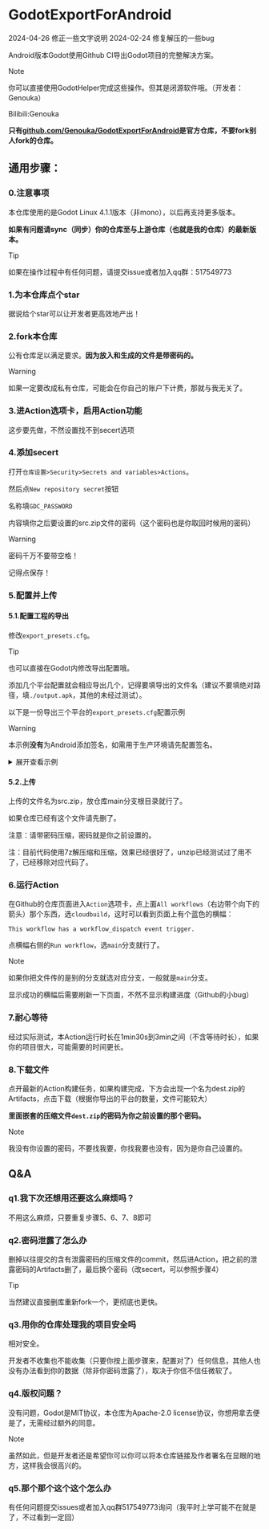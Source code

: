 # GodotExportForAndroid
2024-04-26 修正一些文字说明
2024-02-24 修复解压的一些bug

Android版本Godot使用Github CI导出Godot项目的完整解决方案。

> [!NOTE]
> 你可以直接使用GodotHelper完成这些操作。但其是闭源软件哦。（开发者：Genouka）

Bilibili:Genouka

**只有[github.com/Genouka/GodotExportForAndroid](https://github.com/Genouka/GodotExportForAndroid)是官方仓库，不要fork别人fork的仓库。**


## 通用步骤：
### 0.注意事项
本仓库使用的是Godot Linux 4.1.1版本（非mono），以后再支持更多版本。

**如果有问题请sync（同步）你的仓库至与上游仓库（也就是我的仓库）的最新版本。**

> [!TIP]
> 如果在操作过程中有任何问题，请提交issue或者加入qq群：517549773

### 1.为本仓库点个star
据说给个star可以让开发者更高效地产出！

### 2.fork本仓库
公有仓库足以满足要求。**因为放入和生成的文件是带密码的。**

> [!WARNING]
> 如果一定要改成私有仓库，可能会在你自己的账户下计费，那就与我无关了。

### 3.进Action选项卡，启用Action功能
这步要先做，不然设置找不到secert选项
### 4.添加secert
打开`仓库设置>Security>Secrets and variables>Actions`。

然后点`New repository secret`按钮

名称填`GDC_PASSWORD`

内容填你之后要设置的src.zip文件的密码（这个密码也是你取回时候用的密码）

> [!WARNING]
> 密码千万不要带空格！

记得点保存！

### 5.配置并上传

#### 5.1.配置工程的导出

修改`export_presets.cfg`。

> [!TIP]
> 也可以直接在Godot内修改导出配置哦。

添加几个平台配置就会相应导出几个，记得要填导出的文件名（建议不要填绝对路径，填`./output.apk`，其他的未经过测试）。

以下是一份导出三个平台的`export_presets.cfg`配置示例

> [!WARNING]
> 本示例**没有**为Android添加签名，如需用于生产环境请先配置签名。

<details>
<summary>展开查看示例</summary>
<pre><code>
[preset.0]

name="Android"
platform="Android"
runnable=true
dedicated_server=false
custom_features=""
export_filter="all_resources"
include_filter=""
exclude_filter=""
export_path="./something.apk"
encryption_include_filters=""
encryption_exclude_filters=""
encrypt_pck=false
encrypt_directory=false

[preset.0.options]

custom_template/debug=""
custom_template/release=""
gradle_build/use_gradle_build=false
gradle_build/export_format=0
gradle_build/min_sdk=""
gradle_build/target_sdk=""
architectures/armeabi-v7a=false
architectures/arm64-v8a=true
architectures/x86=false
architectures/x86_64=false
version/code=1
version/name=""
package/unique_name="org.godotengine.gennme"
package/name=""
package/signed=false
package/app_category=2
package/retain_data_on_uninstall=false
package/exclude_from_recents=false
package/show_in_android_tv=false
package/show_as_launcher_app=false
launcher_icons/main_192x192=""
launcher_icons/adaptive_foreground_432x432=""
launcher_icons/adaptive_background_432x432=""
graphics/opengl_debug=false
xr_features/xr_mode=0
screen/immersive_mode=true
screen/support_small=true
screen/support_normal=true
screen/support_large=true
screen/support_xlarge=true
user_data_backup/allow=false
command_line/extra_args=""
apk_expansion/enable=false
apk_expansion/SALT=""
apk_expansion/public_key=""
permissions/custom_permissions=PackedStringArray()
permissions/access_checkin_properties=false
permissions/access_coarse_location=false
permissions/access_fine_location=false
permissions/access_location_extra_commands=false
permissions/access_mock_location=false
permissions/access_network_state=false
permissions/access_surface_flinger=false
permissions/access_wifi_state=false
permissions/account_manager=false
permissions/add_voicemail=false
permissions/authenticate_accounts=false
permissions/battery_stats=false
permissions/bind_accessibility_service=false
permissions/bind_appwidget=false
permissions/bind_device_admin=false
permissions/bind_input_method=false
permissions/bind_nfc_service=false
permissions/bind_notification_listener_service=false
permissions/bind_print_service=false
permissions/bind_remoteviews=false
permissions/bind_text_service=false
permissions/bind_vpn_service=false
permissions/bind_wallpaper=false
permissions/bluetooth=false
permissions/bluetooth_admin=false
permissions/bluetooth_privileged=false
permissions/brick=false
permissions/broadcast_package_removed=false
permissions/broadcast_sms=false
permissions/broadcast_sticky=false
permissions/broadcast_wap_push=false
permissions/call_phone=false
permissions/call_privileged=false
permissions/camera=false
permissions/capture_audio_output=false
permissions/capture_secure_video_output=false
permissions/capture_video_output=false
permissions/change_component_enabled_state=false
permissions/change_configuration=false
permissions/change_network_state=false
permissions/change_wifi_multicast_state=false
permissions/change_wifi_state=false
permissions/clear_app_cache=false
permissions/clear_app_user_data=false
permissions/control_location_updates=false
permissions/delete_cache_files=false
permissions/delete_packages=false
permissions/device_power=false
permissions/diagnostic=false
permissions/disable_keyguard=false
permissions/dump=false
permissions/expand_status_bar=false
permissions/factory_test=false
permissions/flashlight=false
permissions/force_back=false
permissions/get_accounts=false
permissions/get_package_size=false
permissions/get_tasks=false
permissions/get_top_activity_info=false
permissions/global_search=false
permissions/hardware_test=false
permissions/inject_events=false
permissions/install_location_provider=false
permissions/install_packages=false
permissions/install_shortcut=false
permissions/internal_system_window=false
permissions/internet=false
permissions/kill_background_processes=false
permissions/location_hardware=false
permissions/manage_accounts=false
permissions/manage_app_tokens=false
permissions/manage_documents=false
permissions/manage_external_storage=false
permissions/master_clear=false
permissions/media_content_control=false
permissions/modify_audio_settings=false
permissions/modify_phone_state=false
permissions/mount_format_filesystems=false
permissions/mount_unmount_filesystems=false
permissions/nfc=false
permissions/persistent_activity=false
permissions/process_outgoing_calls=false
permissions/read_calendar=false
permissions/read_call_log=false
permissions/read_contacts=false
permissions/read_external_storage=false
permissions/read_frame_buffer=false
permissions/read_history_bookmarks=false
permissions/read_input_state=false
permissions/read_logs=false
permissions/read_phone_state=false
permissions/read_profile=false
permissions/read_sms=false
permissions/read_social_stream=false
permissions/read_sync_settings=false
permissions/read_sync_stats=false
permissions/read_user_dictionary=false
permissions/reboot=false
permissions/receive_boot_completed=false
permissions/receive_mms=false
permissions/receive_sms=false
permissions/receive_wap_push=false
permissions/record_audio=false
permissions/reorder_tasks=false
permissions/restart_packages=false
permissions/send_respond_via_message=false
permissions/send_sms=false
permissions/set_activity_watcher=false
permissions/set_alarm=false
permissions/set_always_finish=false
permissions/set_animation_scale=false
permissions/set_debug_app=false
permissions/set_orientation=false
permissions/set_pointer_speed=false
permissions/set_preferred_applications=false
permissions/set_process_limit=false
permissions/set_time=false
permissions/set_time_zone=false
permissions/set_wallpaper=false
permissions/set_wallpaper_hints=false
permissions/signal_persistent_processes=false
permissions/status_bar=false
permissions/subscribed_feeds_read=false
permissions/subscribed_feeds_write=false
permissions/system_alert_window=false
permissions/transmit_ir=false
permissions/uninstall_shortcut=false
permissions/update_device_stats=false
permissions/use_credentials=false
permissions/use_sip=false
permissions/vibrate=false
permissions/wake_lock=false
permissions/write_apn_settings=false
permissions/write_calendar=false
permissions/write_call_log=false
permissions/write_contacts=false
permissions/write_external_storage=false
permissions/write_gservices=false
permissions/write_history_bookmarks=false
permissions/write_profile=false
permissions/write_secure_settings=false
permissions/write_settings=false
permissions/write_sms=false
permissions/write_social_stream=false
permissions/write_sync_settings=false
permissions/write_user_dictionary=false

[preset.1]

name="Linux/X11"
platform="Linux/X11"
runnable=true
dedicated_server=false
custom_features=""
export_filter="all_resources"
include_filter=""
exclude_filter=""
export_path="./linux_x11"
encryption_include_filters=""
encryption_exclude_filters=""
encrypt_pck=false
encrypt_directory=false

[preset.1.options]

custom_template/debug=""
custom_template/release=""
debug/export_console_wrapper=1
binary_format/embed_pck=false
texture_format/bptc=true
texture_format/s3tc=true
texture_format/etc=false
texture_format/etc2=false
binary_format/architecture="x86_64"
ssh_remote_deploy/enabled=false
ssh_remote_deploy/host="user@host_ip"
ssh_remote_deploy/port="22"
ssh_remote_deploy/extra_args_ssh=""
ssh_remote_deploy/extra_args_scp=""
ssh_remote_deploy/run_script="#!/usr/bin/env bash
export DISPLAY=:0
unzip -o -q \"{temp_dir}/{archive_name}\" -d \"{temp_dir}\"
\"{temp_dir}/{exe_name}\" {cmd_args}"
ssh_remote_deploy/cleanup_script="#!/usr/bin/env bash
kill $(pgrep -x -f \"{temp_dir}/{exe_name} {cmd_args}\")
rm -rf \"{temp_dir}\""

[preset.2]

name="Web"
platform="Web"
runnable=true
dedicated_server=false
custom_features=""
export_filter="all_resources"
include_filter=""
exclude_filter=""
export_path="./web.html"
encryption_include_filters=""
encryption_exclude_filters=""
encrypt_pck=false
encrypt_directory=false

[preset.2.options]

custom_template/debug=""
custom_template/release=""
variant/extensions_support=false
vram_texture_compression/for_desktop=true
vram_texture_compression/for_mobile=false
html/export_icon=true
html/custom_html_shell=""
html/head_include=""
html/canvas_resize_policy=2
html/focus_canvas_on_start=true
html/experimental_virtual_keyboard=false
progressive_web_app/enabled=false
progressive_web_app/offline_page=""
progressive_web_app/display=1
progressive_web_app/orientation=0
progressive_web_app/icon_144x144=""
progressive_web_app/icon_180x180=""
progressive_web_app/icon_512x512=""
progressive_web_app/background_color=Color(0, 0, 0, 1)

[preset.3]

name="Windows Desktop"
platform="Windows Desktop"
runnable=true
dedicated_server=false
custom_features=""
export_filter="all_resources"
include_filter=""
exclude_filter=""
export_path="windows.exe"
encryption_include_filters=""
encryption_exclude_filters=""
encrypt_pck=false
encrypt_directory=false

[preset.3.options]

custom_template/debug=""
custom_template/release=""
debug/export_console_wrapper=1
binary_format/embed_pck=false
texture_format/bptc=true
texture_format/s3tc=true
texture_format/etc=false
texture_format/etc2=false
binary_format/architecture="x86_64"
codesign/enable=false
codesign/timestamp=true
codesign/timestamp_server_url=""
codesign/digest_algorithm=1
codesign/description=""
codesign/custom_options=PackedStringArray()
application/modify_resources=true
application/icon=""
application/console_wrapper_icon=""
application/icon_interpolation=4
application/file_version=""
application/product_version=""
application/company_name=""
application/product_name=""
application/file_description=""
application/copyright=""
application/trademarks=""
ssh_remote_deploy/enabled=false
ssh_remote_deploy/host="user@host_ip"
ssh_remote_deploy/port="22"
ssh_remote_deploy/extra_args_ssh=""
ssh_remote_deploy/extra_args_scp=""
ssh_remote_deploy/run_script="Expand-Archive -LiteralPath '{temp_dir}\\{archive_name}' -DestinationPath '{temp_dir}'
$action = New-ScheduledTaskAction -Execute '{temp_dir}\\{exe_name}' -Argument '{cmd_args}'
$trigger = New-ScheduledTaskTrigger -Once -At 00:00
$settings = New-ScheduledTaskSettingsSet
$task = New-ScheduledTask -Action $action -Trigger $trigger -Settings $settings
Register-ScheduledTask godot_remote_debug -InputObject $task -Force:$true
Start-ScheduledTask -TaskName godot_remote_debug
while (Get-ScheduledTask -TaskName godot_remote_debug | ? State -eq running) { Start-Sleep -Milliseconds 100 }
Unregister-ScheduledTask -TaskName godot_remote_debug -Confirm:$false -ErrorAction:SilentlyContinue"
ssh_remote_deploy/cleanup_script="Stop-ScheduledTask -TaskName godot_remote_debug -ErrorAction:SilentlyContinue
Unregister-ScheduledTask -TaskName godot_remote_debug -Confirm:$false -ErrorAction:SilentlyContinue
Remove-Item -Recurse -Force '{temp_dir}'"
</code></pre>
</details>

#### 5.2.上传

上传的文件名为src.zip，放仓库main分支根目录就行了。

如果仓库已经有这个文件请先删了。

注意：请带密码压缩，密码就是你之前设置的。

注：目前代码使用7z解压缩和压缩，效果已经很好了，unzip已经测试过了用不了，已经移除对应代码了。

### 6.运行Action
在Github的仓库页面进入`Action`选项卡，点上面`All workflows`（右边带个向下的箭头）那个东西，选`cloudbuild`，这时可以看到页面上有个蓝色的横幅：

```
This workflow has a workflow_dispatch event trigger.
```

点横幅右侧的`Run workflow`，选`main`分支就行了。

> [!NOTE]
> 如果你把文件传的是别的分支就选对应分支，一般就是`main`分支。

显示成功的横幅后需要刷新一下页面，不然不显示构建进度（Github的小bug）

### 7.耐心等待
经过实际测试，本Action运行时长在1min30s到3min之间（不含等待时长），如果你的项目很大，可能需要的时间更长。

### 8.下载文件
点开最新的Action构建任务，如果构建完成，下方会出现一个名为dest.zip的Artifacts，点击下载（根据你导出的平台的数量，文件可能较大）

**里面嵌套的压缩文件`dest.zip`的密码为你之前设置的那个密码。**

> [!NOTE]
> 我没有你设置的密码，不要找我要，你找我要也没有，因为是你自己设置的。

## Q&A
### q1.我下次还想用还要这么麻烦吗？
不用这么麻烦，只要重复步骤5、6、7、8即可

### q2.密码泄露了怎么办
删掉以往提交的含有泄露密码的压缩文件的commit，然后进Action，把之前的泄露密码的Artifacts删了，最后换个密码（改secert，可以参照步骤4）

> [!TIP]
> 当然建议直接删库重新fork一个，更彻底也更快。

### q3.用你的仓库处理我的项目安全吗
相对安全。

开发者不收集也不能收集（只要你按上面步骤来，配置对了）任何信息，其他人也没有办法看到你的数据（除非你密码泄露了），取决于你信不信任微软了。

### q4.版权问题？
没有问题，Godot是MIT协议，本仓库为Apache-2.0 license协议，你想用拿去便是了，无需经过额外的同意。

> [!NOTE]
> 虽然如此，但是开发者还是希望你可以你可以将本仓库链接及作者署名在显眼的地方，这样我会很高兴的。

### q5.那个那个这个这个怎么办
有任何问题提交issues或者加入qq群517549773询问（我平时上学可能不在就是了，不过看到一定回）
